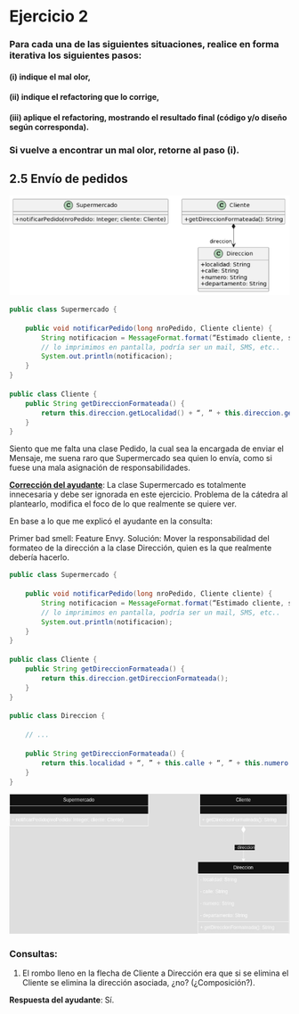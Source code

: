 # Ejercicio 2

### Para cada una de las siguientes situaciones, realice en forma iterativa los siguientes pasos:
#### (i) indique el mal olor,
#### (ii) indique el refactoring que lo corrige,
#### (iii) aplique el refactoring, mostrando el resultado final (código y/o diseño según corresponda).
### Si vuelve a encontrar un mal olor, retorne al paso (i).

## 2.5 Envío de pedidos

![alt text](2.5-UML.png)

```java
public class Supermercado {

    public void notificarPedido(long nroPedido, Cliente cliente) {
        String notificacion = MessageFormat.format(“Estimado cliente, se le informa que hemos recibido su pedido con número {0}, el cual será enviado a la dirección {1}”, new Object[] { nroPedido, cliente.getDireccionFormateada() });
        // lo imprimimos en pantalla, podría ser un mail, SMS, etc..
        System.out.println(notificacion);
    }
}

public class Cliente {
    public String getDireccionFormateada() {
        return this.direccion.getLocalidad() + “, ” + this.direccion.getCalle() + “, ” + this.direccion.getNumero() + “, ” + this.direccion.getDepartamento();
    }
}
```

Siento que me falta una clase Pedido, la cual sea la encargada de enviar el Mensaje, me suena raro que Supermercado sea quien lo envía, como si fuese una mala asignación de responsabilidades.

<u><b>Corrección del ayudante</b></u>: La clase Supermercado es totalmente innecesaria y debe ser ignorada en este ejercicio. Problema de la cátedra al plantearlo, modifica el foco de lo que realmente se quiere ver.

En base a lo que me explicó el ayudante en la consulta:

Primer bad smell: Feature Envy.
Solución: Mover la responsabilidad del formateo de la dirección a la clase Dirección, quien es la que realmente debería hacerlo.

```java
public class Supermercado {

    public void notificarPedido(long nroPedido, Cliente cliente) {
        String notificacion = MessageFormat.format(“Estimado cliente, se le informa que hemos recibido su pedido con número {0}, el cual será enviado a la dirección {1}”, new Object[] { nroPedido, cliente.getDireccionFormateada() });
        // lo imprimimos en pantalla, podría ser un mail, SMS, etc..
        System.out.println(notificacion);
    }
}

public class Cliente {
    public String getDireccionFormateada() {
        return this.direccion.getDireccionFormateada();
    }
}

public class Direccion {
    
    // ...

    public String getDireccionFormateada() {
        return this.localidad + “, ” + this.calle + “, ” + this.numero + “, ” + this.departamento;
    }
}
```

![alt text](image.png)

### <b>Consultas:</b>

1) El rombo lleno en la flecha de Cliente a Dirección era que si se elimina el Cliente se elimina la dirección asociada, ¿no? (¿Composición?).

<b>Respuesta del ayudante</b>: Sí.